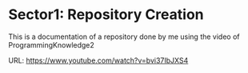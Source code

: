 # Sector1: Repository Creation

This is a documentation of a repository done by me using the video of ProgrammingKnowledge2

URL: https://www.youtube.com/watch?v=bvi37IbJXS4
